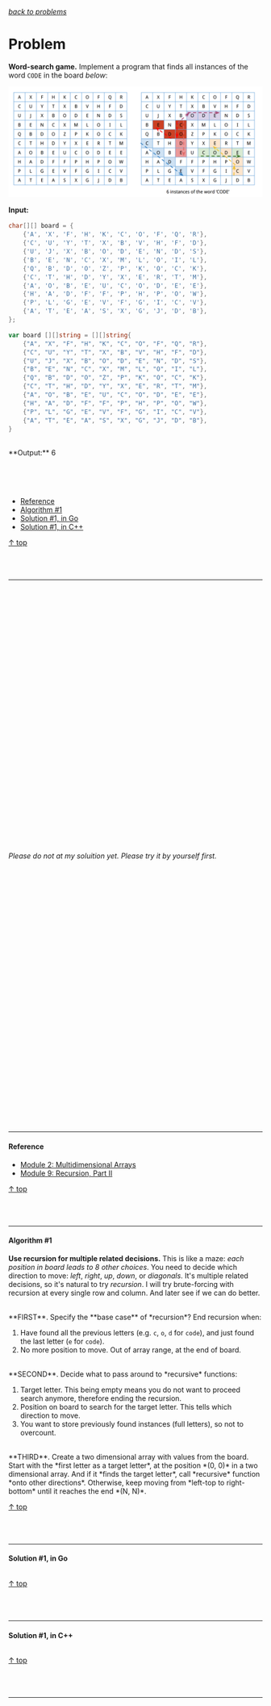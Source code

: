 [*back to problems*](https://github.com/gyuho/learn/tree/master/doc/problems)
<br>

# Problem

**Word-search game.** Implement a program that finds all instances of the word
`CODE` in the board *below*:

![word_search](img/word_search.png)

**Input:**

```cpp
char[][] board = {
	{'A', 'X', 'F', 'H', 'K', 'C', 'O', 'F', 'Q', 'R'},
	{'C', 'U', 'Y', 'T', 'X', 'B', 'V', 'H', 'F', 'D'},
	{'U', 'J', 'X', 'B', 'O', 'D', 'E', 'N', 'D', 'S'},
	{'B', 'E', 'N', 'C', 'X', 'M', 'L', 'O', 'I', 'L'},
	{'Q', 'B', 'D', 'O', 'Z', 'P', 'K', 'O', 'C', 'K'},
	{'C', 'T', 'H', 'D', 'Y', 'X', 'E', 'R', 'T', 'M'},
	{'A', 'O', 'B', 'E', 'U', 'C', 'O', 'D', 'E', 'E'},
	{'H', 'A', 'D', 'F', 'F', 'P', 'H', 'P', 'O', 'W'},
	{'P', 'L', 'G', 'E', 'V', 'F', 'G', 'I', 'C', 'V'},
	{'A', 'T', 'E', 'A', 'S', 'X', 'G', 'J', 'D', 'B'},
};

```

```go
var board [][]string = [][]string{
	{"A", "X", "F", "H", "K", "C", "O", "F", "Q", "R"},
	{"C", "U", "Y", "T", "X", "B", "V", "H", "F", "D"},
	{"U", "J", "X", "B", "O", "D", "E", "N", "D", "S"},
	{"B", "E", "N", "C", "X", "M", "L", "O", "I", "L"},
	{"Q", "B", "D", "O", "Z", "P", "K", "O", "C", "K"},
	{"C", "T", "H", "D", "Y", "X", "E", "R", "T", "M"},
	{"A", "O", "B", "E", "U", "C", "O", "D", "E", "E"},
	{"H", "A", "D", "F", "F", "P", "H", "P", "O", "W"},
	{"P", "L", "G", "E", "V", "F", "G", "I", "C", "V"},
	{"A", "T", "E", "A", "S", "X", "G", "J", "D", "B"},
}

```

<br>
**Output:** 6 

<br><br><br>
- [Reference](#reference)
- [Algorithm #1](#algorithm-1)
- [Solution #1, in Go](#solution-1-in-go)
- [Solution #1, in C++](#solution-1-in-c)

[↑ top](#problem)
<br><br><br><br>
<hr>



<br><br><br><br><br><br><br><br><br><br>
<br><br><br><br><br><br><br><br><br><br>
<br><br><br><br><br><br><br><br><br><br>

*Please do not at my soluition yet. Please try it by yourself first.*

<br><br><br><br><br><br><br><br><br><br>
<br><br><br><br><br><br><br><br><br><br>
<br><br><br><br><br><br><br><br><br><br>
<hr>



#### Reference

- [Module 2: Multidimensional Arrays](http://www.seas.gwu.edu/~drum/cs1112/lectures/module2/suppl/index.html)
- [Module 9: Recursion, Part II](http://www.seas.gwu.edu/~drum/cs1112/lectures/module9/module9.html)

[↑ top](#problem)
<br><br><br><br>
<hr>






#### Algorithm #1

**Use recursion for multiple related decisions.** This is like a maze:
*each position in board leads to 8 other choices*. You need to decide which
direction to move: *left*, *right*, *up*, *down*, or *diagonals*. It's
multiple related decisions, so it's natural to try *recursion*. I will try
brute-forcing with recursion at every single row and column. And later
see if we can do better.

<br>
**FIRST**. Specify the **base case** of *recursion*? End recursion when:

1. Have found all the previous letters (e.g. `c`, `o`, `d` for `code`), and 
   just found the last letter (`e` for `code`).
2. No more position to move. Out of array range, at the end of board.

<br>
**SECOND**. Decide what to pass around to *recursive* functions:

1. Target letter. This being empty means you do not want to
   proceed search anymore, therefore ending the recursion.
2. Position on board to search for the target letter.
   This tells which direction to move.
3. You want to store previously found instances (full letters),
   so not to overcount.

<br>
**THIRD**. Create a two dimensional array with values from the board.
Start with the *first letter as a target letter*, at the position
*(0, 0)* in a two dimensional array. And if it *finds the target letter*,
call *recursive* function *onto other directions*. Otherwise, keep moving from
*left-top to right-bottom* until it reaches the end *(N, N)*.

[↑ top](#problem)
<br><br><br><br>
<hr>




#### Solution #1, in Go

```go

```

[↑ top](#problem)
<br><br><br><br>
<hr>




#### Solution #1, in C++

```cpp

```

[↑ top](#problem)
<br><br><br><br>
<hr>
